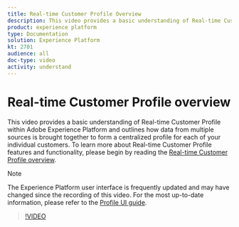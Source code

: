 ```yaml
---
title: Real-time Customer Profile Overview
description: This video provides a basic understanding of Real-time Customer Profile within Adobe Experience Platform and outlines how to browse profiles within the Platform UI.
product: experience platform
type: Documentation
solution: Experience Platform
kt: 2701
audience: all
doc-type: video
activity: understand
---
```


# Real-time Customer Profile overview

This video provides a basic understanding of Real-time Customer Profile within Adobe Experience Platform and outlines how data from multiple sources is brought together to form a centralized profile for each of your individual customers. To learn more about Real-time Customer Profile features and functionality, please begin by reading the [Real-time Customer Profile overview](../home.md).

>[!NOTE]
>
>The Experience Platform user interface is frequently updated and may have changed since the recording of this video. For the most up-to-date information, please refer to the [Profile UI guide](../ui/user-guide.md). 

>[!VIDEO](https://video.tv.adobe.com/v/27251?quality=12&learn=on&captions=eng)
